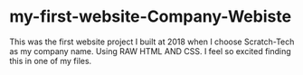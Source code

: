 # my-first-website-Company-Webiste
This was the first website project I built at 2018 when I choose Scratch-Tech as my company name.
Using RAW HTML AND CSS.
I feel so excited finding this in one of my files.
